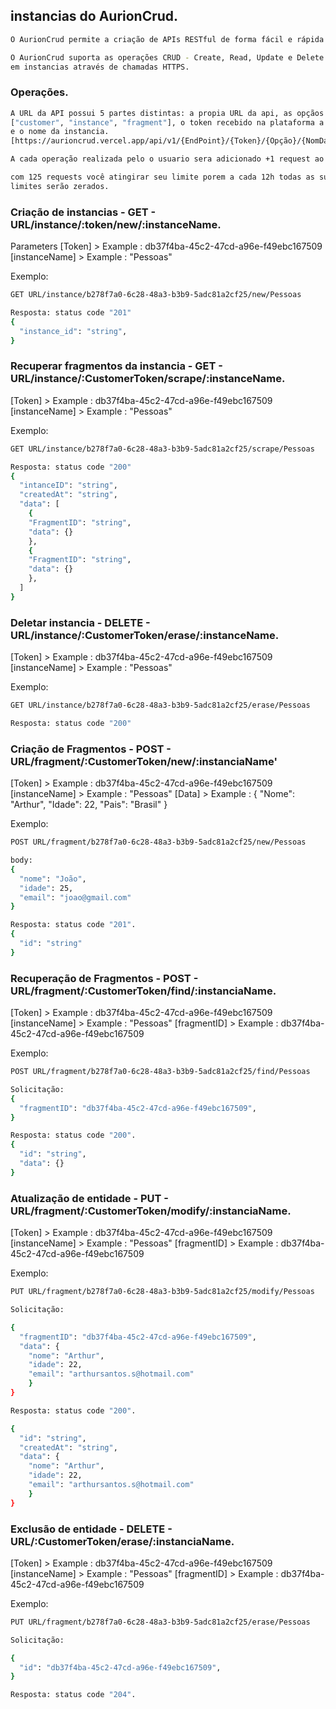 ## instancias do AurionCrud.

```bash
O AurionCrud permite a criação de APIs RESTful de forma fácil e rápida.

O AurionCrud suporta as operações CRUD - Create, Read, Update e Delete -
em instancias através de chamadas HTTPS.
```

### Operações.

```bash
A URL da API possui 5 partes distintas: a propia URL da api, as opçãos de endpoints
["customer", "instance", "fragment"], o token recebido na plataforma a opção desejada
e o nome da instancia.
[https://aurioncrud.vercel.app/api/v1/{EndPoint}/{Token}/{Opção}/{NomDainstancia}]

A cada operação realizada pelo o usuario sera adicionado +1 request ao seu total de requests.

com 125 requests você atingirar seu limite porem a cada 12h todas as suas instancias e seus
limites serão zerados.
```

### Criação de instancias - GET - URL/instance/:token/new/:instanceName.

Parameters
[Token] > Example : db37f4ba-45c2-47cd-a96e-f49ebc167509
[instanceName] > Example : "Pessoas"

Exemplo:

```bash
GET URL/instance/b278f7a0-6c28-48a3-b3b9-5adc81a2cf25/new/Pessoas

Resposta: status code "201"
{
  "instance_id": "string",
}
```

### Recuperar fragmentos da instancia - GET - URL/instance/:CustomerToken/scrape/:instanceName.

[Token] > Example : db37f4ba-45c2-47cd-a96e-f49ebc167509
[instanceName] > Example : "Pessoas"

Exemplo:

```bash
GET URL/instance/b278f7a0-6c28-48a3-b3b9-5adc81a2cf25/scrape/Pessoas

Resposta: status code "200"
{
  "intanceID": "string",
  "createdAt": "string",
  "data": [
    {
    "FragmentID": "string",
    "data": {}
    },
    {
    "FragmentID": "string",
    "data": {}
    },
  ]
}
```

### Deletar instancia - DELETE - URL/instance/:CustomerToken/erase/:instanceName.

[Token] > Example : db37f4ba-45c2-47cd-a96e-f49ebc167509
[instanceName] > Example : "Pessoas"

Exemplo:

```bash
GET URL/instance/b278f7a0-6c28-48a3-b3b9-5adc81a2cf25/erase/Pessoas

Resposta: status code "200"
```

### Criação de Fragmentos - POST - URL/fragment/:CustomerToken/new/:instanciaName'

[Token] > Example : db37f4ba-45c2-47cd-a96e-f49ebc167509
[instanceName] > Example : "Pessoas"
[Data] > Example : { "Nome": "Arthur", "Idade": 22, "Pais": "Brasil" }

Exemplo:

```bash
POST URL/fragment/b278f7a0-6c28-48a3-b3b9-5adc81a2cf25/new/Pessoas

body:
{
  "nome": "João",
  "idade": 25,
  "email": "joao@gmail.com"
}

Resposta: status code "201".
{
  "id": "string"
}
```

### Recuperação de Fragmentos - POST - URL/fragment/:CustomerToken/find/:instanciaName.


[Token] > Example : db37f4ba-45c2-47cd-a96e-f49ebc167509
[instanceName] > Example : "Pessoas"
[fragmentID] > Example : db37f4ba-45c2-47cd-a96e-f49ebc167509

Exemplo:

```bash
POST URL/fragment/b278f7a0-6c28-48a3-b3b9-5adc81a2cf25/find/Pessoas

Solicitação:
{
  "fragmentID": "db37f4ba-45c2-47cd-a96e-f49ebc167509",
}

Resposta: status code "200".
{
  "id": "string",
  "data": {}
}
```

### Atualização de entidade - PUT - URL/fragment/:CustomerToken/modify/:instanciaName.

[Token] > Example : db37f4ba-45c2-47cd-a96e-f49ebc167509
[instanceName] > Example : "Pessoas"
[fragmentID] > Example : db37f4ba-45c2-47cd-a96e-f49ebc167509

Exemplo:

```bash
PUT URL/fragment/b278f7a0-6c28-48a3-b3b9-5adc81a2cf25/modify/Pessoas

Solicitação:

{
  "fragmentID": "db37f4ba-45c2-47cd-a96e-f49ebc167509",
  "data": {
    "nome": "Arthur",
    "idade": 22,
    "email": "arthursantos.s@hotmail.com"
    }
}

Resposta: status code "200".

{
  "id": "string",
  "createdAt": "string",
  "data": {
    "nome": "Arthur",
    "idade": 22,
    "email": "arthursantos.s@hotmail.com"
    }
}
```

### Exclusão de entidade - DELETE - URL/:CustomerToken/erase/:instanciaName.

[Token] > Example : db37f4ba-45c2-47cd-a96e-f49ebc167509
[instanceName] > Example : "Pessoas"
[fragmentID] > Example : db37f4ba-45c2-47cd-a96e-f49ebc167509

Exemplo:

```bash
PUT URL/fragment/b278f7a0-6c28-48a3-b3b9-5adc81a2cf25/erase/Pessoas

Solicitação:

{
  "id": "db37f4ba-45c2-47cd-a96e-f49ebc167509",
}

Resposta: status code "204".
```
